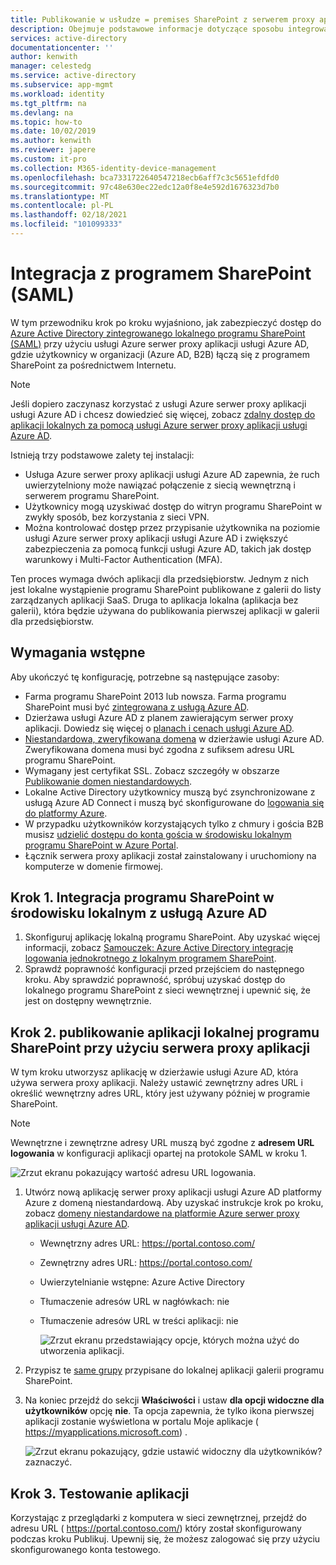 ```yaml
---
title: Publikowanie w usłudze = premises SharePoint z serwerem proxy aplikacji — Azure AD
description: Obejmuje podstawowe informacje dotyczące sposobu integrowania lokalnego programu SharePoint z usługą Azure serwer proxy aplikacji usługi Azure AD dla języka SAML.
services: active-directory
documentationcenter: ''
author: kenwith
manager: celestedg
ms.service: active-directory
ms.subservice: app-mgmt
ms.workload: identity
ms.tgt_pltfrm: na
ms.devlang: na
ms.topic: how-to
ms.date: 10/02/2019
ms.author: kenwith
ms.reviewer: japere
ms.custom: it-pro
ms.collection: M365-identity-device-management
ms.openlocfilehash: bca7331722640547218ecb6aff7c3c5651efdfd0
ms.sourcegitcommit: 97c48e630ec22edc12a0f8e4e592d1676323d7b0
ms.translationtype: MT
ms.contentlocale: pl-PL
ms.lasthandoff: 02/18/2021
ms.locfileid: "101099333"
---
```

# <a name="integrate-with-sharepoint-saml"></a>Integracja z programem SharePoint (SAML)

W tym przewodniku krok po kroku wyjaśniono, jak zabezpieczyć dostęp do [Azure Active Directory zintegrowanego lokalnego programu SharePoint (SAML)](https://docs.microsoft.com/azure/active-directory/saas-apps/sharepoint-on-premises-tutorial) przy użyciu usługi Azure serwer proxy aplikacji usługi Azure AD, gdzie użytkownicy w organizacji (Azure AD, B2B) łączą się z programem SharePoint za pośrednictwem Internetu.

> [!NOTE] 
> Jeśli dopiero zaczynasz korzystać z usługi Azure serwer proxy aplikacji usługi Azure AD i chcesz dowiedzieć się więcej, zobacz [zdalny dostęp do aplikacji lokalnych za pomocą usługi Azure serwer proxy aplikacji usługi Azure AD](https://docs.microsoft.com/azure/active-directory/manage-apps/application-proxy).

Istnieją trzy podstawowe zalety tej instalacji:

- Usługa Azure serwer proxy aplikacji usługi Azure AD zapewnia, że ruch uwierzytelniony może nawiązać połączenie z siecią wewnętrzną i serwerem programu SharePoint.
- Użytkownicy mogą uzyskiwać dostęp do witryn programu SharePoint w zwykły sposób, bez korzystania z sieci VPN.
- Można kontrolować dostęp przez przypisanie użytkownika na poziomie usługi Azure serwer proxy aplikacji usługi Azure AD i zwiększyć zabezpieczenia za pomocą funkcji usługi Azure AD, takich jak dostęp warunkowy i Multi-Factor Authentication (MFA).

Ten proces wymaga dwóch aplikacji dla przedsiębiorstw. Jednym z nich jest lokalne wystąpienie programu SharePoint publikowane z galerii do listy zarządzanych aplikacji SaaS. Druga to aplikacja lokalna (aplikacja bez galerii), która będzie używana do publikowania pierwszej aplikacji w galerii dla przedsiębiorstw.

## <a name="prerequisites"></a>Wymagania wstępne

Aby ukończyć tę konfigurację, potrzebne są następujące zasoby:
 - Farma programu SharePoint 2013 lub nowsza. Farma programu SharePoint musi być [zintegrowana z usługą Azure AD](https://docs.microsoft.com/azure/active-directory/saas-apps/sharepoint-on-premises-tutorial).
 - Dzierżawa usługi Azure AD z planem zawierającym serwer proxy aplikacji. Dowiedz się więcej o [planach i cenach usługi Azure AD](https://azure.microsoft.com/pricing/details/active-directory/).
 - [Niestandardowa, zweryfikowana domena](https://docs.microsoft.com/azure/active-directory/fundamentals/add-custom-domain) w dzierżawie usługi Azure AD. Zweryfikowana domena musi być zgodna z sufiksem adresu URL programu SharePoint.
 - Wymagany jest certyfikat SSL. Zobacz szczegóły w obszarze [Publikowanie domen niestandardowych](https://docs.microsoft.com/azure/active-directory/manage-apps/application-proxy-configure-custom-domain).
 - Lokalne Active Directory użytkownicy muszą być zsynchronizowane z usługą Azure AD Connect i muszą być skonfigurowane do [logowania się do platformy Azure](https://docs.microsoft.com/azure/active-directory/hybrid/plan-connect-user-signin). 
 - W przypadku użytkowników korzystających tylko z chmury i gościa B2B musisz [udzielić dostępu do konta gościa w środowisku lokalnym programu SharePoint w Azure Portal](https://docs.microsoft.com/azure/active-directory/saas-apps/sharepoint-on-premises-tutorial#grant-access-to-a-guest-account-to-sharepoint-on-premises-in-the-azure-portal).
 - Łącznik serwera proxy aplikacji został zainstalowany i uruchomiony na komputerze w domenie firmowej.


## <a name="step-1-integrate-sharepoint-on-premises-with-azure-ad"></a>Krok 1. Integracja programu SharePoint w środowisku lokalnym z usługą Azure AD 

1. Skonfiguruj aplikację lokalną programu SharePoint. Aby uzyskać więcej informacji, zobacz [Samouczek: Azure Active Directory integrację logowania jednokrotnego z lokalnym programem SharePoint](https://docs.microsoft.com/azure/active-directory/saas-apps/sharepoint-on-premises-tutorial).
2. Sprawdź poprawność konfiguracji przed przejściem do następnego kroku. Aby sprawdzić poprawność, spróbuj uzyskać dostęp do lokalnego programu SharePoint z sieci wewnętrznej i upewnić się, że jest on dostępny wewnętrznie. 


## <a name="step-2-publish-the-sharepoint-on-premises-application-with-application-proxy"></a>Krok 2. publikowanie aplikacji lokalnej programu SharePoint przy użyciu serwera proxy aplikacji

W tym kroku utworzysz aplikację w dzierżawie usługi Azure AD, która używa serwera proxy aplikacji. Należy ustawić zewnętrzny adres URL i określić wewnętrzny adres URL, który jest używany później w programie SharePoint.

> [!NOTE] 
> Wewnętrzne i zewnętrzne adresy URL muszą być zgodne z **adresem URL logowania** w konfiguracji aplikacji opartej na protokole SAML w kroku 1.

   ![Zrzut ekranu pokazujący wartość adresu URL logowania.](./media/application-proxy-integrate-with-sharepoint-server/sso-url-saml.png)


 1. Utwórz nową aplikację serwer proxy aplikacji usługi Azure AD platformy Azure z domeną niestandardową. Aby uzyskać instrukcje krok po kroku, zobacz [domeny niestandardowe na platformie Azure serwer proxy aplikacji usługi Azure AD](https://docs.microsoft.com/azure/active-directory/manage-apps/application-proxy-configure-custom-domain).

    - Wewnętrzny adres URL: https://portal.contoso.com/
    - Zewnętrzny adres URL: https://portal.contoso.com/
    - Uwierzytelnianie wstępne: Azure Active Directory
    - Tłumaczenie adresów URL w nagłówkach: nie
    - Tłumaczenie adresów URL w treści aplikacji: nie

        ![Zrzut ekranu przedstawiający opcje, których można użyć do utworzenia aplikacji.](./media/application-proxy-integrate-with-sharepoint-server/create-application-azure-active-directory.png)

2. Przypisz te [same grupy](https://docs.microsoft.com/azure/active-directory/saas-apps/sharepoint-on-premises-tutorial#create-an-azure-ad-security-group-in-the-azure-portal) przypisane do lokalnej aplikacji galerii programu SharePoint.

3. Na koniec przejdź do sekcji **Właściwości** i ustaw **dla opcji widoczne dla użytkowników** opcję **nie**. Ta opcja zapewnia, że tylko ikona pierwszej aplikacji zostanie wyświetlona w portalu Moje aplikacje ( https://myapplications.microsoft.com) .

   ![Zrzut ekranu pokazujący, gdzie ustawić widoczny dla użytkowników? zaznaczyć.](./media/application-proxy-integrate-with-sharepoint-server/configure-properties.png)
 
## <a name="step-3-test-your-application"></a>Krok 3. Testowanie aplikacji

Korzystając z przeglądarki z komputera w sieci zewnętrznej, przejdź do adresu URL ( https://portal.contoso.com/) który został skonfigurowany podczas kroku Publikuj. Upewnij się, że możesz zalogować się przy użyciu skonfigurowanego konta testowego.

